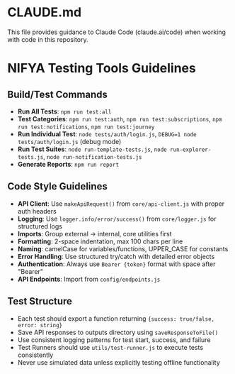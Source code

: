 # CLAUDE.md

This file provides guidance to Claude Code (claude.ai/code) when working with code in this repository.

# NIFYA Testing Tools Guidelines

## Build/Test Commands
- **Run All Tests**: `npm run test:all`
- **Test Categories**: `npm run test:auth`, `npm run test:subscriptions`, `npm run test:notifications`, `npm run test:journey`
- **Run Individual Test**: `node tests/auth/login.js`, `DEBUG=1 node tests/auth/login.js` (debug mode)
- **Run Test Suites**: `node run-template-tests.js`, `node run-explorer-tests.js`, `node run-notification-tests.js`
- **Generate Reports**: `npm run report`

## Code Style Guidelines
- **API Client**: Use `makeApiRequest()` from `core/api-client.js` with proper auth headers
- **Logging**: Use `logger.info/error/success()` from `core/logger.js` for structured logs
- **Imports**: Group external → internal, core utilities first
- **Formatting**: 2-space indentation, max 100 chars per line
- **Naming**: camelCase for variables/functions, UPPER_CASE for constants
- **Error Handling**: Use structured try/catch with detailed error objects
- **Authentication**: Always use `Bearer {token}` format with space after "Bearer" 
- **API Endpoints**: Import from `config/endpoints.js`

## Test Structure
- Each test should export a function returning `{success: true/false, error: string}`
- Save API responses to outputs directory using `saveResponseToFile()`
- Use consistent logging patterns for test start, success, and failure
- Test Runners should use `utils/test-runner.js` to execute tests consistently
- Never use simulated data unless explicitly testing offline functionality